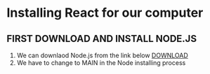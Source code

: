 # Installing React for our computer 

## FIRST DOWNLOAD AND INSTALL NODE.JS
1. We can downlaod Node.js from the link below
[DOWNLOAD](https://nodejs.org/en)
2. We have to change to MAIN in the Node installing process